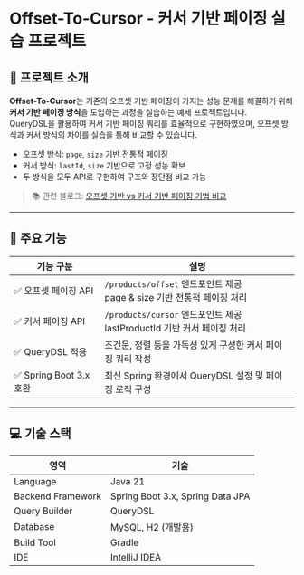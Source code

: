 # Offset-To-Cursor - 커서 기반 페이징 실습 프로젝트

## 📖 프로젝트 소개

**Offset-To-Cursor**는 기존의 오프셋 기반 페이징이 가지는 성능 문제를 해결하기 위해 **커서 기반 페이징 방식**을 도입하는 과정을 실습하는 예제 프로젝트입니다.  
QueryDSL을 활용하여 커서 기반 페이징 쿼리를 효율적으로 구현하였으며, 오프셋 방식과 커서 방식의 차이를 실습을 통해 비교할 수 있습니다.

- 오프셋 방식: `page`, `size` 기반 전통적 페이징
- 커서 방식: `lastId`, `size` 기반으로 고정 성능 확보
- 두 방식을 모두 API로 구현하여 구조와 장단점 비교 가능

> 📚 관련 블로그: [오프셋 기반 vs 커서 기반 페이징 기법 비교](https://deve1opment-story.tistory.com/)

---

## 🚀 주요 기능

| 기능 구분       | 설명 |
|----------------|------|
| ✅ 오프셋 페이징 API | `/products/offset` 엔드포인트 제공<br/>page & size 기반 전통적 페이징 처리 |
| ✅ 커서 페이징 API  | `/products/cursor` 엔드포인트 제공<br/>lastProductId 기반 커서 페이징 처리 |
| ✅ QueryDSL 적용   | 조건문, 정렬 등을 가독성 있게 구성한 커서 페이징 쿼리 작성 |
| ✅ Spring Boot 3.x 호환 | 최신 Spring 환경에서 QueryDSL 설정 및 페이징 로직 구성 |

---

## 💻 기술 스택

| 영역       | 기술 |
|------------|------|
| Language   | Java 21 |
| Backend Framework | Spring Boot 3.x, Spring Data JPA |
| Query Builder | QueryDSL |
| Database | MySQL, H2 (개발용) |
| Build Tool | Gradle |
| IDE | IntelliJ IDEA |
